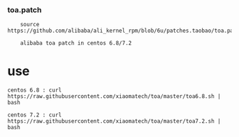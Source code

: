 ### toa.patch
        source https://github.com/alibaba/ali_kernel_rpm/blob/6u/patches.taobao/toa.patch

        alibaba toa patch in centos 6.8/7.2


# use
    centos 6.8 : curl https://raw.githubusercontent.com/xiaomatech/toa/master/toa6.8.sh | bash
    
    centos 7.2 : curl https://raw.githubusercontent.com/xiaomatech/toa/master/toa7.2.sh | bash 

